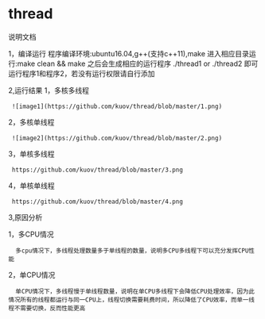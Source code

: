 # thread
说明文档

1，编译运行
   程序编译环境:ubuntu16.04,g++(支持c++11),make
   进入相应目录运行:make clean && make 之后会生成相应的运行程序
   ./thread1 or ./thread2 即可运行程序1和程序2，若没有运行权限请自行添加

2,运行结果
   1，多核多线程
   
     ![image1](https://github.com/kuov/thread/blob/master/1.png)
     
   2，多核单线程
   
     ![image2](https://github.com/kuov/thread/blob/master/2.png)

   3，单核多线程
   
     https://github.com/kuov/thread/blob/master/3.png

   4，单核单线程
   
     https://github.com/kuov/thread/blob/master/4.png



3,原因分析

   1，多CPU情况
   
      多cpu情况下，多线程处理数量多于单线程的数量，说明多CPU多线程下可以充分发挥CPU性能
   2，单CPU情况
   
      单CPU情况下，多线程慢于单线程数量，说明在单CPU多线程下会降低CPU处理效率，因为此情况所有的线程都运行与同一CPU上，线程切换需要耗费时间，所以降低了CPU效率，而单一线程不需要切换，反而性能更高
